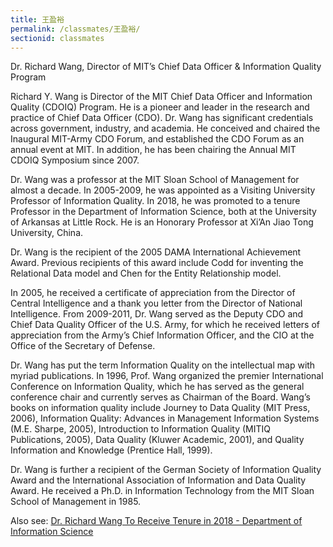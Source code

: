 ```yaml
---
title: 王盈裕
permalink: /classmates/王盈裕/
sectionid: classmates
---
```

Dr. Richard Wang, Director of MIT’s Chief Data Officer & Information Quality Program

Richard Y. Wang is Director of the MIT Chief Data Officer and Information Quality (CDOIQ) Program. He is a pioneer and leader in the research and practice of Chief Data Officer (CDO). Dr. Wang has significant credentials across government, industry, and academia. He conceived and chaired the Inaugural MIT-Army CDO Forum, and established the CDO Forum as an annual event at MIT. In addition, he has been chairing the Annual MIT CDOIQ Symposium since 2007.

Dr. Wang was a professor at the MIT Sloan School of Management for almost a decade. In 2005-2009, he was appointed as a Visiting University Professor of Information Quality. In 2018, he was promoted to a tenure Professor in the Department of Information Science, both at the University of Arkansas at Little Rock. He is an Honorary Professor at Xi’An Jiao Tong University, China.

Dr. Wang is the recipient of the 2005 DAMA International Achievement Award. Previous recipients of this award include Codd for inventing the Relational Data model and Chen for the Entity Relationship model.

In 2005, he received a certificate of appreciation from the Director of Central Intelligence and a thank you letter from the Director of National Intelligence. From 2009-2011, Dr. Wang served as the Deputy CDO and Chief Data Quality Officer of the U.S. Army, for which he received letters of appreciation from the Army’s Chief Information Officer, and the CIO at the Office of the Secretary of Defense.

Dr. Wang has put the term Information Quality on the intellectual map with myriad publications. In 1996, Prof. Wang organized the premier International Conference on Information Quality, which he has served as the general conference chair and currently serves as Chairman of the Board. Wang’s books on information quality include Journey to Data Quality (MIT Press, 2006), Information Quality: Advances in Management Information Systems (M.E. Sharpe, 2005), Introduction to Information Quality (MITIQ Publications, 2005), Data Quality (Kluwer Academic, 2001), and Quality Information and Knowledge (Prentice Hall, 1999).

Dr. Wang is further a recipient of the German Society of Information Quality Award and the International Association of Information and Data Quality Award. He received a Ph.D. in Information Technology from the MIT Sloan School of Management in 1985.

Also see: [Dr. Richard Wang To Receive Tenure in 2018 - Department of Information Science](https://ualr.edu/informationscience/2018/06/18/dr-richard-wang-receive-tenure-2018/)
